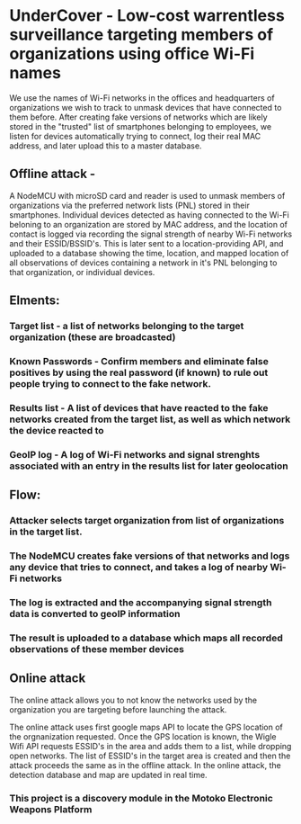 # UnderCover - Low-cost warrentless surveillance targeting members of organizations using office Wi-Fi names

We use the names of Wi-Fi networks in the offices and headquarters of organizations we wish to track to unmask devices that have connected to them before. After creating fake versions of networks which are likely stored in the "trusted" list of smartphones belonging to employees, we listen for devices automatically trying to connect, log their real MAC address, and later upload this to a master database.

## Offline attack -
A NodeMCU with microSD card and reader is used to unmask members of organizations via the preferred network lists (PNL) stored in their smartphones. Individual devices detected as having connected to the Wi-Fi beloning to an organization are stored by MAC address, and the location of contact is logged via recording the signal strength of nearby Wi-Fi networks and their ESSID/BSSID's. This is later sent to a location-providing API, and uploaded to a database showing the time, location, and mapped location of all observations of devices containing a network in it's PNL belonging to that organization, or individual devices. 

## Elments: 
### Target list - a list of networks belonging to the target organization (these are broadcasted)
### Known Passwords - Confirm members and eliminate false positives by using the real password (if known) to rule out people trying to connect to the fake network.
### Results list - A list of devices that have reacted to the fake networks created from the target list, as well as which network the device reacted to
### GeoIP log - A log of Wi-Fi networks and signal strenghts associated with an entry in the results list for later geolocation

## Flow:
### Attacker selects target organization from list of organizations in the target list. 
### The NodeMCU creates fake versions of that networks and logs any device that tries to connect, and takes a log of nearby Wi-Fi networks
### The log is extracted and the accompanying signal strength data is converted to geoIP information
### The result is uploaded to a database which maps all recorded observations of these member devices


## Online attack
The online attack allows you to not know the networks used by the organization you are targeting before launching the attack.

The online attack uses first google maps API to locate the GPS location of the orgnanization requested. Once the GPS location is known, the Wigle Wifi API requests ESSID's in the area and adds them to a list, while dropping open networks. The list of ESSID's in the target area is created and then the attack proceeds the same as in the offline attack. In the online attack, the detection database and map are updated in real time.


### This project is a discovery module in the Motoko Electronic Weapons Platform

